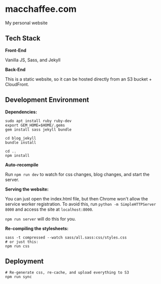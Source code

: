 # macchaffee.com

My personal website

## Tech Stack
**Front-End**

Vanilla JS, Sass, and Jekyll

**Back-End**

This is a static website, so it can be hosted directly from an S3 bucket + CloudFront.

## Development Environment

**Dependencies:**
```
sudo apt install ruby ruby-dev
export GEM_HOME=$HOME/.gems
gem install sass jekyll bundle

cd blog_jekyll
bundle install

cd ..
npm install
```

**Auto-recompile**

Run `npm run dev` to watch for css changes, blog changes, and start the server.

**Serving the website:**

You can just open the index.html file, but then Chrome won't allow the service worker registration.
To avoid this, run `python -m SimpleHTTPServer 8000` and access the site at `localhost:8000`.

`npm run server` will do this for you.


**Re-compiling the stylesheets:**

```
sass -t compressed --watch sass/all.sass:css/styles.css
# or just this:
npm run css
```

## Deployment

```
# Re-generate css, re-cache, and upload everything to S3
npm run sync
```
